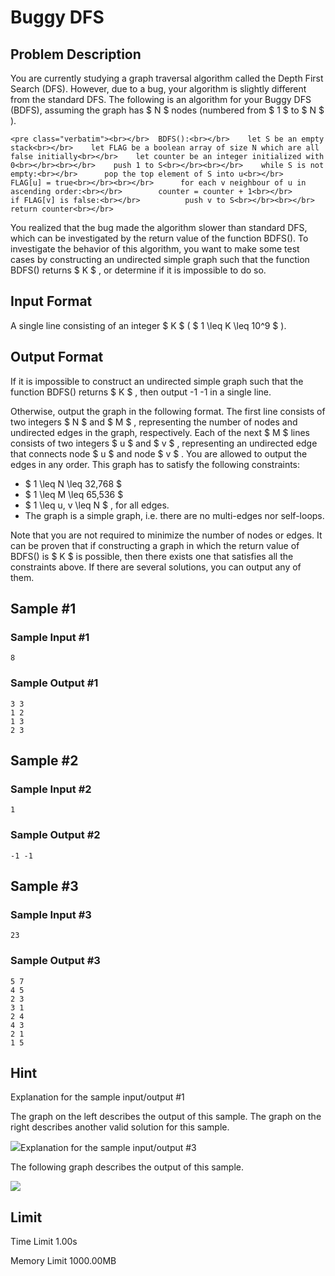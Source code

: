 # Buggy DFS

## Problem Description

You are currently studying a graph traversal algorithm called the Depth First Search (DFS). However, due to a bug, your algorithm is slightly different from the standard DFS. The following is an algorithm for your Buggy DFS (BDFS), assuming the graph has $ N $ nodes (numbered from $ 1 $ to $ N $ ).

```
<pre class="verbatim"><br></br>  BDFS():<br></br>    let S be an empty stack<br></br>    let FLAG be a boolean array of size N which are all false initially<br></br>    let counter be an integer initialized with 0<br></br><br></br>    push 1 to S<br></br><br></br>    while S is not empty:<br></br>      pop the top element of S into u<br></br>      FLAG[u] = true<br></br><br></br>      for each v neighbour of u in ascending order:<br></br>        counter = counter + 1<br></br>        if FLAG[v] is false:<br></br>          push v to S<br></br><br></br>    return counter<br></br>
```

You realized that the bug made the algorithm slower than standard DFS, which can be investigated by the return value of the function BDFS(). To investigate the behavior of this algorithm, you want to make some test cases by constructing an undirected simple graph such that the function BDFS() returns $ K $ , or determine if it is impossible to do so.

## Input Format

A single line consisting of an integer $ K $ ( $ 1 \leq K \leq 10^9 $ ).

## Output Format

If it is impossible to construct an undirected simple graph such that the function BDFS() returns $ K $ , then output -1 -1 in a single line.

Otherwise, output the graph in the following format. The first line consists of two integers $ N $ and $ M $ , representing the number of nodes and undirected edges in the graph, respectively. Each of the next $ M $ lines consists of two integers $ u $ and $ v $ , representing an undirected edge that connects node $ u $ and node $ v $ . You are allowed to output the edges in any order. This graph has to satisfy the following constraints:

- $ 1 \leq N \leq 32\,768 $
- $ 1 \leq M \leq 65\,536 $
- $ 1 \leq u, v \leq N $ , for all edges.
- The graph is a simple graph, i.e. there are no multi-edges nor self-loops.

Note that you are not required to minimize the number of nodes or edges. It can be proven that if constructing a graph in which the return value of BDFS() is $ K $ is possible, then there exists one that satisfies all the constraints above. If there are several solutions, you can output any of them.

## Sample #1

### Sample Input #1

```
8
```

### Sample Output #1

```
3 3
1 2
1 3
2 3
```

## Sample #2

### Sample Input #2

```
1
```

### Sample Output #2

```
-1 -1
```

## Sample #3

### Sample Input #3

```
23
```

### Sample Output #3

```
5 7
4 5
2 3
3 1
2 4
4 3
2 1
1 5
```

## Hint

Explanation for the sample input/output #1

The graph on the left describes the output of this sample. The graph on the right describes another valid solution for this sample.

 ![](https://cdn.luogu.com.cn/upload/vjudge_pic/CF2045L/f1ba627a6dee4a42828d91349340ced7a2cb28cd.png)Explanation for the sample input/output #3

The following graph describes the output of this sample.

 ![](https://cdn.luogu.com.cn/upload/vjudge_pic/CF2045L/e5b77af5c2622d444d81c6aab8c41cda5b753182.png)

## Limit



Time Limit
1.00s

Memory Limit
1000.00MB